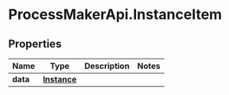 # ProcessMakerApi.InstanceItem

## Properties
Name | Type | Description | Notes
------------ | ------------- | ------------- | -------------
**data** | [**Instance**](Instance.md) |  | 


